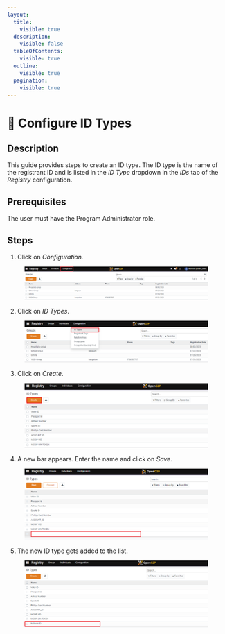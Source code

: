 ```yaml
---
layout:
  title:
    visible: true
  description:
    visible: false
  tableOfContents:
    visible: true
  outline:
    visible: true
  pagination:
    visible: true
---
```


# 📔 Configure ID Types

## Description

This guide provides steps to create an ID type. The ID type is the name of the registrant ID and is listed in the _ID Type_ dropdown in the _IDs_ tab of the _Registry_ configuration.

## Prerequisites

The user must have the Program Administrator role.

## Steps

1. Click on _Configuration._

<figure><img src="../../../../../.gitbook/assets/id-configuation (1).png" alt=""><figcaption></figcaption></figure>

2. Click on _ID Types_.

<figure><img src="../../../../../.gitbook/assets/id-configuation-types (1).png" alt=""><figcaption></figcaption></figure>

3. Click on _Create_.

<figure><img src="../../../../../.gitbook/assets/id-types-create (1).PNG" alt=""><figcaption></figcaption></figure>

4. A new bar appears. Enter the name and click on _Save_.

<figure><img src="../../../../../.gitbook/assets/id-create-blank (3).PNG" alt=""><figcaption></figcaption></figure>

5. The new ID type gets added to the list.

<figure><img src="../../../../../.gitbook/assets/id-types-new.PNG" alt=""><figcaption></figcaption></figure>
